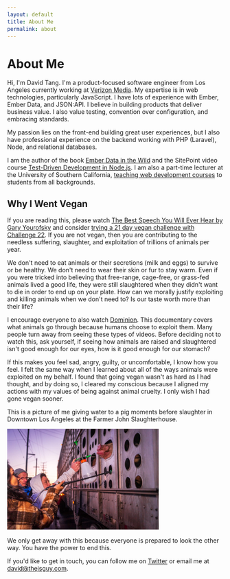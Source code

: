 ```yaml
---
layout: default
title: About Me
permalink: about
---
```

# About Me

Hi, I'm David Tang. I'm a product-focused software engineer from Los Angeles currently working at [Verizon Media](https://www.verizonmedia.com/). My expertise is in web technologies, particularly JavaScript. I have lots of experience with Ember, Ember Data, and JSON:API. I believe in building products that deliver business value. I also value testing, convention over configuration, and embracing standards.

My passion lies on the front-end building great user experiences, but I also have professional experience on the backend working with PHP (Laravel), Node, and relational databases.

I am the author of the book [Ember Data in the Wild](https://leanpub.com/emberdatainthewild) and the SitePoint video course [Test-Driven Development in Node.js](https://www.sitepoint.com/premium/courses/master-test-driven-development-in-node-js-2932). I am also a part-time lecturer at the University of Southern California, [teaching web development courses](/teaching) to students from all backgrounds.

## Why I Went Vegan

If you are reading this, please watch [The Best Speech You Will Ever Hear by Gary Yourofsky](http://bit.ly/2ynL4Ds) and consider [trying a 21 day vegan challenge with Challenge 22](https://challenge22.com/). If you are not vegan, then you are contributing to the needless suffering, slaughter, and exploitation of trillions of animals per year.

We don't need to eat animals or their secretions (milk and eggs) to survive or be healthy. We don't need to wear their skin or fur to stay warm. Even if you were tricked into believing that free-range, cage-free, or grass-fed animals lived a good life, they were still slaughtered when they didn't want to die in order to end up on your plate. How can we morally justify exploiting and killing animals when we don't need to? Is our taste worth more than their life?

I encourage everyone to also watch [Dominion](http://bit.ly/2LSRumI). This documentary covers what animals go through because humans choose to exploit them. Many people turn away from seeing these types of videos. Before deciding not to watch this, ask yourself, if seeing how animals are raised and slaughtered isn't good enough for our eyes, how is it good enough for our stomach?

If this makes you feel sad, angry, guilty, or uncomfortable, I know how you feel. I felt the same way when I learned about all of the ways animals were exploited on my behalf. I found that going vegan wasn't as hard as I had thought, and by doing so, I cleared my conscious because I aligned my actions with my values of being against animal cruelty. I only wish I had gone vegan sooner.

This is a picture of me giving water to a pig moments before slaughter in Downtown Los Angeles at the Farmer John Slaughterhouse.

<img
  src="/images/pig-vigil.jpg"
  alt="picture of me giving water to a pig moments before slaughter"
  style="width: 70%;">

We only get away with this because everyone is prepared to look the other way. You have the power to end this.

If you'd like to get in touch, you can follow me on [Twitter](https://twitter.com/iamdtang) or email me at [david@thejsguy.com](mailto:david@thejsguy.com).
